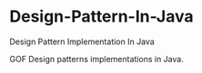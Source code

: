 # Design-Pattern-In-Java
Design Pattern Implementation In Java

GOF Design patterns implementations in Java.
